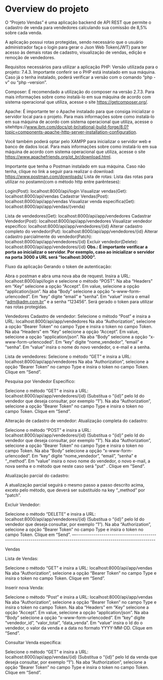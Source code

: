 # Overview do projeto

O “Projeto Vendas” é uma aplicação backend de API REST que permite o cadastro de venda para vendedores calculando sua comissão de 8,5% sobre cada venda.

A aplicação possui rotas protegidas, sendo necessário que o usuário administrador faça o login para gerar o Json Web Token(JWT) para ter acesso às demais rotas de cadastro, visualização de vendas, edição e remoção de vendedores.

Requisitos necessários para utilizar a aplicação
PHP: Versão utilizada para o projeto: 7.4.3. Importante conferir se o PHP está instalado em sua máquina. Caso já o tenha instalado, poderá verificar a versão com o comando “php -v” ou “php –version”.

Composer: É recomendado a utilização do composer na versão 2.7.3. Para mais informações sobre como instalá-lo em sua máquina de acordo com sistema operacional que utiliza, acesse o site https://getcomposer.org/.

Apache: É importante ter o Apache instalado para que consiga inicializar o servidor local para o projeto. Para mais informações sobre como instalá-lo em sua máquina de acordo com sistema operacional que utiliza, acesse o sitehttps://www.ibm.com/docs/pt-br/rational-build-forge/8.0?topic=components-apache-http-server-installation-configuration.

Você também poderá optar pelo XAMPP para inicializar o servidor web e banco de dados local. Para mais informações sobre como instalá-lo em sua máquina de acordo com sistema operacional que utiliza, acesse o site https://www.apachefriends.org/pt_br/download.html.

Importante que tenha o Postman instalado em sua máquina. Caso não tenha, clique no link a seguir para realizar o download: https://www.postman.com/downloads/ 
Lista de rotas:
Lista das rotas para utilizar no postamn(com o método http entre parênteses):

Login(Post): localhost:8000/api/login
Visualizar vendas(Get): localhost:8000/api/vendas
Cadastrar Vendas(Post): localhost:8000/api/app/vendas 
Visualizar venda específica(Get): localhost:8000/api/app/vendas/{venda}

Lista de vendedores(Get): localhost:8000/api/app/vendedores
Cadastrar Vendedor(Post): localhost:8000/api/app/vendedores
Visualizar vendedor específico: localhost:8000/api/app/vendedores/{id}
Alterar cadastro completo do vendedor(Put): localhost:8000/api/app/vendedores/{id}
Alterar cadastro parcialmente do vendedor(Patch): localhost:8000/api/app/vendedores/{id}
Excluir vendedor(Delete): localhost:8000/api/app/vendedores/{id}
**Obs.: É importante verificar a porta ao inicializar o servidor. Por exemplo, caso ao inicializar o servidor na porta 3000 a URL será “localhost:3000”.**




Fluxo da aplicação
Gerando o token de autenticação:

Abra o postman e abra uma nova aba de request.
Insira a URL: localhost:8000/api/login e selecione o método “POST”.
Na aba “Headers” em “Key” selecione a opção “Accept”. Em value, selecione a opção “application/json”.
Na aba “Body” selecione a opção “x-www-form-urlencoded”.
Em “key” digite “email” e “senha”. Em “value” insira o email “adm@adm.com.br” e a senha “123456”.
Será gerado o token para utilizar nas rotas protegidas.


Vendedores
Cadastro de vendedor:
Selecione o método “Post” e insira a URL: localhost:8000/api/app/vendedores
Na aba “Authorization”, selecione a opção “Bearer Token” no campo Type e insira o token no campo Token.
Na aba “Headers” em “Key” selecione a opção “Accept”. Em value, selecione a opção “application/json”.
Na aba “Body” selecione a opção “x-www-form-urlencoded”.
Em “key” digite “nome_vendedor”, “email” e “senha”. Em “value” insira o nome do novo vendedor, o e-mail e a senha.



Lista de vendedores:
Selecione o método “GET” e insira a URL: localhost:8000/api/app/vendedores
Na aba “Authorization”, selecione a opção “Bearer Token” no campo Type e insira o token no campo Token.
Clique em “Send”.


Pesquisa por Vendedor Específico:

Selecione o método “GET” e insira a URL: localhost:8000/api/app/vendedores/{id} (Substitua o “{id}” pelo Id do vendedor que deseja consultar, por exemplo “1”).
Na aba “Authorization”, selecione a opção “Bearer Token” no campo Type e insira o token no campo Token.
Clique em “Send”.

Alteração de cadastro de vendedor:
Atualização completa do cadastro:

Selecione o método “POST” e insira a URL: localhost:8000/api/app/vendedores/{id} (Substitua o “{id}” pelo Id do vendedor que deseja consultar, por exemplo “1”).
Na aba “Authorization”, selecione a opção “Bearer Token” no campo Type e insira o token no campo Token.
Na aba “Body” selecione a opção “x-www-form-urlencoded”.
Em “key” digite “nome_vendedor”, “email”, “senha” e “_method”. Em “value” insira o novo nome do vendedor, o novo e-mail, a nova senha e o método que neste caso será "put” .
Clique em “Send”.

Atualização parcial do cadastro:

A atualização parcial seguirá o mesmo passo a passo descrito acima, exceto pelo método, que deverá ser substituído na key “_method” por “patch”.

Excluir Vendedor:

Selecione o método “DELETE” e insira a URL: localhost:8000/api/app/vendedores/{id} (Substitua o “{id}” pelo Id do vendedor que deseja consultar, por exemplo “1”).
Na aba “Authorization”, selecione a opção “Bearer Token” no campo Type e insira o token no campo Token.
Clique em “Send”.
—----------------------------------------------------------------------------------------------------------------------


Vendas

Lista de Vendas: 

Selecione o método “GET” e insira a URL: localhost:8000/api/app/vendas
Na aba “Authorization”, selecione a opção “Bearer Token” no campo Type e insira o token no campo Token.
Clique em “Send”.

Inserir nova Venda:

Selecione o método “Post” e insira a URL: localhost:8000/api/app/vendas
Na aba “Authorization”, selecione a opção “Bearer Token” no campo Type e insira o token no campo Token.
Na aba “Headers” em “Key” selecione a opção “Accept”. Em value, selecione a opção “application/json”.
Na aba “Body” selecione a opção “x-www-form-urlencoded”.
Em “key” digite “vendedor_id”, “valor_total”, “data_venda”. Em “value” insira o Id do o vendedor, o valor da venda e a data no formato YYYY-MM-DD.
Clique em “Send”.


Consultar Venda específica:

Selecione o método “GET” e insira a URL: localhost:8000/api/app/vendas/{id} (Substitua o “{id}” pelo Id da venda que deseja consultar, por exemplo “1”).
Na aba “Authorization”, selecione a opção “Bearer Token” no campo Type e insira o token no campo Token.
Clique em “Send”.


